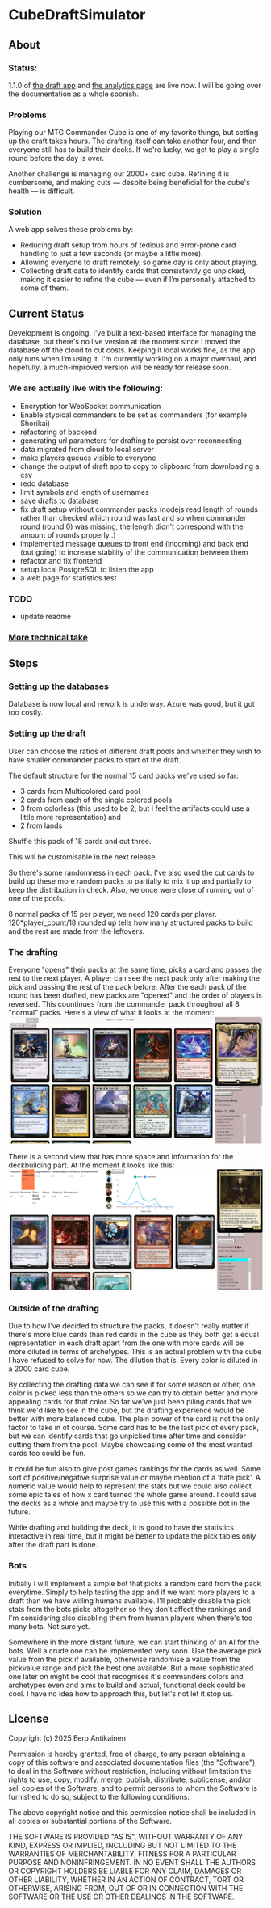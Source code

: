 # CubeDraftSimulator
<!-- ![DraftSimulator](https://github.com/EeroAnt/CubeDraftSimulator/actions/workflows/python-app.yml/badge.svg) -->
## About

### Status:
1.1.0 of [the draft app](http://eeroncubedraftsimu.northeurope.azurecontainer.io/) and [the analytics page](https://cubestats-app.azurewebsites.net/) are live now. I will be going over the documentation as a whole soonish.  

### Problems
Playing our MTG Commander Cube is one of my favorite things, but setting up the draft takes hours. The drafting itself can take another four, and then everyone still has to build their decks. If we're lucky, we get to play a single round before the day is over.

Another challenge is managing our 2000+ card cube. Refining it is cumbersome, and making cuts — despite being beneficial for the cube's health — is difficult.

### Solution
A web app solves these problems by:
 - Reducing draft setup from hours of tedious and error-prone card handling to just a few seconds (or maybe a little more).
 - Allowing everyone to draft remotely, so game day is only about playing.
 - Collecting draft data to identify cards that consistently go unpicked, making it easier to refine the cube — even if I’m personally attached to some of them.

## Current Status

Development is ongoing. I've built a text-based interface for managing the database, but there's no live version at the moment since I moved the database off the cloud to cut costs. Keeping it local works fine, as the app only runs when I’m using it. I'm currently working on a major overhaul, and hopefully, a much-improved version will be ready for release soon.

### We are actually live with the following:

 - Encryption for WebSocket communication
 - Enable atypical commanders to be set as commanders (for example Shorikai)
 - refactoring of backend
 - generating url parameters for drafting to persist over reconnecting
 - data migrated from cloud to local server
 - make players queues visible to everyone
 - change the output of draft app to copy to clipboard from downloading a csv
 - redo database
 - limit symbols and length of usernames
 - save drafts to database
 - fix draft setup without commander packs (nodejs read length of rounds rather than checked which round was last and so when commander round (round 0) was missing, the length didn't correspond with the amount of rounds properly..)
 - implemented message queues to front end (incoming) and back end (out going) to increase stability of the communication between them
 - refactor and fix frontend
 - setup local PostgreSQL to listen the app
 - a web page for statistics test

### TODO

 - update readme


### [More technical take](https://github.com/EeroAnt/CubeDraftSimulator/blob/main/Documentation/technical%20side.md)

<!-- ### [Worklog](https://github.com/EeroAnt/CubeDraftSimulator/blob/main/Documentation/worklog.md)(in Finnish) -->

## Steps

### Setting up the databases
Database is now local and rework is underway. Azure was good, but it got too costly.

### Setting up the draft
User can choose the ratios of different draft pools and whether they wish to have smaller commander packs to start of the draft.

The default structure for the normal 15 card packs we've used so far:
 - 3 cards from Multicolored card pool
 - 2 cards from each of the single colored pools
 - 3 from colorless (this used to be 2, but I feel the artifacts could use a little more representation) and
 - 2 from lands
 
Shuffle this pack of 18 cards and cut three.

This will be customisable in the next release.

So there's some randomness in each pack. I've also used the cut cards to build up these more random packs to partially to mix it up and partially to keep the distribution in check. Also, we once were close of running out of one of the pools.

8 normal packs of 15 per player, we need 120 cards per player. 120*player_count/18 rounded up tells how many structured packs to build and the rest are made from the leftovers.

### The drafting
Everyone "opens" their packs at the same time, picks a card and passes the rest to the next player. A player can see the next pack only after making the pick and passing the rest of the pack before. After the each pack of the round has been drafted, new packs are "opened" and the order of players is reversed. This countinues from the commander pack throughout all 8 "normal" packs. Here's a view of what it looks at the moment:
![](https://github.com/EeroAnt/CubeDraftSimulator/blob/main/Documentation/DraftView.PNG)

There is a second view that has more space and information for the deckbuilding part. At the moment it looks like this:
![](https://github.com/EeroAnt/CubeDraftSimulator/blob/main/Documentation/DeckbuilderView.PNG)

### Outside of the drafting
Due to how I've decided to structure the packs, it doesn't really matter if there's more blue cards than red cards in the cube as they both get a equal representation in each draft apart from the one with more cards will be more diluted in terms of archetypes. This is an actual problem with the cube I have refused to solve for now. The dilution that is. Every color is diluted in a 2000 card cube.

By collecting the drafting data we can see if for some reason or other, one color is picked less than the others so we can try to obtain better and more appealing cards for that color. So far we've just been piling cards that we think we'd like to see in the cube, but the drafting experience would be better with more balanced cube. The plain power of the card is not the only factor to take in of course. Some card has to be the last pick of every pack, but we can identify cards that go unpicked time after time and consider cutting them from the pool. Maybe showcasing some of the most wanted cards too could be fun.

It could be fun also to give post games rankings for the cards as well. Some sort of positive/negative surprise value or maybe mention of a 'hate pick'. A numeric value would help to represent the stats but we could also collect some epic tales of how x card turned the whole game around. I could save the decks as a whole and maybe try to use this with a possible bot in the future.

While drafting and building the deck, it is good to have the statistics interactive in real time, but it might be better to update the pick tables only after the draft part is done.

### Bots
Initially I will implement a simple bot that picks a random card from the pack everytime. Simply to help testing the app and if we want more players to a draft than we have willing humans available. I'll probably disable the pick stats from the bots picks altogether so they don't affect the rankings and I'm considering also disabling them from human players when there's too many bots. Not sure yet.

Somewhere in the more distant future, we can start thinking of an AI for the bots. Well a crude one can be implemented very soon. Use the average pick value from the pick if available, otherwise randomise a value from the pickvalue range and pick the best one available. But a more sophisticated one later on might be cool that recognises it's commanders colors and archetypes even and aims to build and actual, functional deck could be cool. I have no idea how to approach this, but let's not let it stop us.


## License

Copyright (c) 2025 Eero Antikainen
 
 Permission is hereby granted, free of charge, to any person obtaining
 a copy of this software and associated documentation files (the
 "Software"), to deal in the Software without restriction, including
 without limitation the rights to use, copy, modify, merge, publish,
 distribute, sublicense, and/or sell copies of the Software, and to
 permit persons to whom the Software is furnished to do so, subject to
 the following conditions:
 
 The above copyright notice and this permission notice shall be included
 in all copies or substantial portions of the Software.
 
 THE SOFTWARE IS PROVIDED "AS IS", WITHOUT WARRANTY OF ANY KIND,
 EXPRESS OR IMPLIED, INCLUDING BUT NOT LIMITED TO THE WARRANTIES OF
 MERCHANTABILITY, FITNESS FOR A PARTICULAR PURPOSE AND NONINFRINGEMENT.
 IN NO EVENT SHALL THE AUTHORS OR COPYRIGHT HOLDERS BE LIABLE FOR ANY
 CLAIM, DAMAGES OR OTHER LIABILITY, WHETHER IN AN ACTION OF CONTRACT,
 TORT OR OTHERWISE, ARISING FROM, OUT OF OR IN CONNECTION WITH THE
 SOFTWARE OR THE USE OR OTHER DEALINGS IN THE SOFTWARE.
